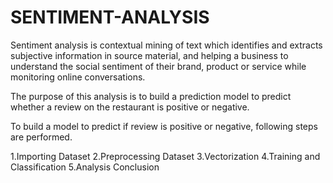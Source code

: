 # SENTIMENT-ANALYSIS

Sentiment analysis is contextual mining of text which identifies and extracts subjective information in source material, and helping a business to understand the social sentiment of their brand, product or service while monitoring online conversations. 

The purpose of this analysis is to build a prediction model to predict whether a review on the restaurant is positive or negative.

To build a model to predict if review is positive or negative, following steps are performed.

1.Importing Dataset
2.Preprocessing Dataset
3.Vectorization
4.Training and Classification
5.Analysis Conclusion

